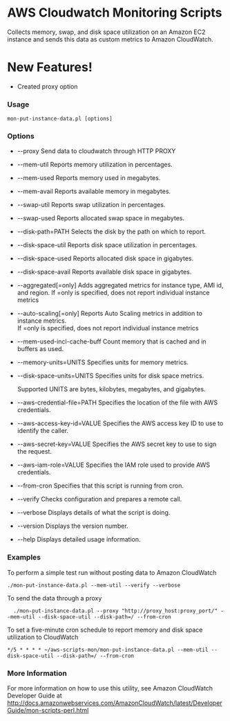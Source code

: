 # AWS Cloudwatch Monitoring Scripts

Collects memory, swap, and disk space utilization on an Amazon EC2 instance and sends this data as custom metrics to Amazon CloudWatch.

# New Features!

  - Created proxy option

### Usage

``` 
mon-put-instance-data.pl [options]
```

### Options

  * --proxy             Send data to cloudwatch through HTTP PROXY
  * --mem-util          Reports memory utilization in percentages.
  * --mem-used          Reports memory used in megabytes.
  * --mem-avail         Reports available memory in megabytes.
  * --swap-util         Reports swap utilization in percentages.
  * --swap-used         Reports allocated swap space in megabytes.
  * --disk-path=PATH    Selects the disk by the path on which to report.
  * --disk-space-util   Reports disk space utilization in percentages.  
  * --disk-space-used   Reports allocated disk space in gigabytes.
  * --disk-space-avail  Reports available disk space in gigabytes.
  
  * --aggregated[=only]    Adds aggregated metrics for instance type, AMI id, and region.
                         If =only is specified, does not report individual instance metrics
  * --auto-scaling[=only]  Reports Auto Scaling metrics in addition to instance metrics.   
                         If =only is specified, does not report individual instance metrics
                         
  * --mem-used-incl-cache-buff  Count memory that is cached and in buffers as used.
  * --memory-units=UNITS        Specifies units for memory metrics.
  * --disk-space-units=UNITS    Specifies units for disk space metrics.
  
    Supported UNITS are bytes, kilobytes, megabytes, and gigabytes.

  * --aws-credential-file=PATH  Specifies the location of the file with AWS credentials.
  * --aws-access-key-id=VALUE   Specifies the AWS access key ID to use to identify the caller.
  * --aws-secret-key=VALUE      Specifies the AWS secret key to use to sign the request.
  * --aws-iam-role=VALUE        Specifies the IAM role used to provide AWS credentials.

  * --from-cron  Specifies that this script is running from cron.
  * --verify     Checks configuration and prepares a remote call.
  * --verbose    Displays details of what the script is doing.
  * --version    Displays the version number.
  * --help       Displays detailed usage information.
  
### Examples

 To perform a simple test run without posting data to Amazon CloudWatch

```
./mon-put-instance-data.pl --mem-util --verify --verbose
``` 

To send the data through a proxy

```
  ./mon-put-instance-data.pl --proxy "http://proxy_host:proxy_port/" --mem-util --disk-space-util --disk-path=/ --from-cron
  ```


To set a five-minute cron schedule to report memory and disk space utilization to CloudWatch
  ```
  */5 * * * * ~/aws-scripts-mon/mon-put-instance-data.pl --mem-util --disk-space-util --disk-path=/ --from-cron
  ```

### More Information

For more information on how to use this utility, see Amazon CloudWatch Developer Guide at
http://docs.amazonwebservices.com/AmazonCloudWatch/latest/DeveloperGuide/mon-scripts-perl.html

